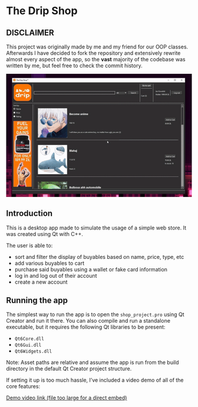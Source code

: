 # The Drip Shop

## DISCLAIMER

This project was originally made by me and my friend for our OOP classes. Afterwards I have decided to fork the repository and extensively rewrite almost every aspect of the app, so the **vast** majority of the codebase was written by me, but feel free to check the commit history.

![Demo purchase gif](readme_stuff/purchase.gif)

## Introduction

This is a desktop app made to simulate the usage of a simple web store. It was created using Qt with C++.

The user is able to:

- sort and filter the display of buyables based on name, price, type, etc
- add various buyables to cart
- purchase said buyables using a wallet or fake card information
- log in and log out of their account
- create a new account

## Running the app

The simplest way to run the app is to open the `shop_project.pro` using Qt Creator and run it there.
You can also compile and run a standalone executable, but it requires the following Qt libraries to be present:

- `Qt6Core.dll`
- `Qt6Gui.dll`
- `Qt6Widgets.dll`

Note: Asset paths are relative and assume the app is run from the build directory in the default Qt Creator project structure.

If setting it up is too much hassle, I’ve included a video demo of all of the core features:

[Demo video link (file too large for a direct embed)](https://www.youtube.com/watch?v=eDrE0IVixMk)
